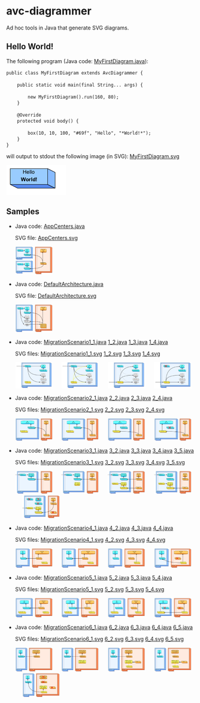 # avc-diagrammer

Ad hoc tools in Java that generate SVG diagrams.

## Hello World!

The following program
(Java code: [MyFirstDiagram.java](src/test/java/net/avcompris/tools/diagrammer/sample/MyFirstDiagram.java)):

    public class MyFirstDiagram extends AvcDiagrammer {

        public static void main(final String... args) {
        
            new MyFirstDiagram().run(160, 80);
        }
        
        @Override
        protected void body() {
        
            box(10, 10, 100, "#69f", "Hello", "*World!*");
        }
    }
    
will output to stdout the following image (in SVG): [MyFirstDiagram.svg](src/site/resources/images/MyFirstDiagram.svg)

![MyFirstDiagram.png: “Hello World!” in a box](src/site/resources/rasterized/MyFirstDiagram.png "Hello World!")

## Samples

  * Java code: [AppCenters.java](src/test/java/net/avcompris/tools/diagrammer/sample/AppCenters.java)
  
    SVG file: [AppCenters.svg](src/site/resources/images/AppCenters.svg)
  
    <img alt="AppCenters.svg: App Centers" src="src/site/resources/rasterized/AppCenters.png" width="100px">

  * Java code: [DefaultArchitecture.java](src/test/java/net/avcompris/tools/diagrammer/sample/DefaultArchitecture.java)
  
    SVG file: [DefaultArchitecture.svg](src/site/resources/images/DefaultArchitecture.svg)

    <img alt="DefaultArchitecture: Default Architecture" src="src/site/resources/rasterized/DefaultArchitecture.png" width="100px">

  * Java code: [MigrationScenario1_1.java](src/test/java/net/avcompris/tools/diagrammer/sample/MigrationScenario1_1.java)
    [1_2.java](src/test/java/net/avcompris/tools/diagrammer/sample/MigrationScenario1_2.java)
    [1_3.java](src/test/java/net/avcompris/tools/diagrammer/sample/MigrationScenario1_3.java)
    [1_4.java](src/test/java/net/avcompris/tools/diagrammer/sample/MigrationScenario1_4.java)
    
    SVG files: [MigrationScenario1_1.svg](src/site/resources/images/MigrationScenario1_1.svg)
    [1_2.svg](src/site/resources/images/MigrationScenario1_2.svg)
    [1_3.svg](src/site/resources/images/MigrationScenario1_3.svg)
    [1_4.svg](src/site/resources/images/MigrationScenario1_4.svg)

    <img alt="Migration Scenario #1.1" src="src/site/resources/rasterized/MigrationScenario1_1.png" width="100px"> &#160;&#160;&#160;&#160;
    <img alt="Migration Scenario #1.2" src="src/site/resources/rasterized/MigrationScenario1_2.png" width="100px"> &#160;&#160;&#160;&#160;
    <img alt="Migration Scenario #1.3" src="src/site/resources/rasterized/MigrationScenario1_3.png" width="100px"> &#160;&#160;&#160;&#160;
    <img alt="Migration Scenario #1.4" src="src/site/resources/rasterized/MigrationScenario1_4.png" width="100px">
        
  * Java code: [MigrationScenario2_1.java](src/test/java/net/avcompris/tools/diagrammer/sample/MigrationScenario2_1.java)
    [2_2.java](src/test/java/net/avcompris/tools/diagrammer/sample/MigrationScenario2_2.java)
    [2_3.java](src/test/java/net/avcompris/tools/diagrammer/sample/MigrationScenario2_3.java)
    [2_4.java](src/test/java/net/avcompris/tools/diagrammer/sample/MigrationScenario2_4.java)
   
    SVG files: [MigrationScenario2_1.svg](src/site/resources/images/MigrationScenario2_1.svg)
    [2_2.svg](src/site/resources/images/MigrationScenario2_2.svg)
    [2_3.svg](src/site/resources/images/MigrationScenario2_3.svg)
    [2_4.svg](src/site/resources/images/MigrationScenario2_4.svg)

    <img alt="Migration Scenario #2.1" src="src/site/resources/rasterized/MigrationScenario2_1.png" width="100px"> &#160;&#160;&#160;&#160;
    <img alt="Migration Scenario #2.2" src="src/site/resources/rasterized/MigrationScenario2_2.png" width="100px"> &#160;&#160;&#160;&#160;
    <img alt="Migration Scenario #2.3" src="src/site/resources/rasterized/MigrationScenario2_3.png" width="100px"> &#160;&#160;&#160;&#160;
    <img alt="Migration Scenario #2.4" src="src/site/resources/rasterized/MigrationScenario2_4.png" width="100px">
                                                                                                
  * Java code: [MigrationScenario3_1.java](src/test/java/net/avcompris/tools/diagrammer/sample/MigrationScenario3_1.java)
    [3_2.java](src/test/java/net/avcompris/tools/diagrammer/sample/MigrationScenario3_2.java)
    [3_3.java](src/test/java/net/avcompris/tools/diagrammer/sample/MigrationScenario3_3.java)
    [3_4.java](src/test/java/net/avcompris/tools/diagrammer/sample/MigrationScenario3_4.java)
    [3_5.java](src/test/java/net/avcompris/tools/diagrammer/sample/MigrationScenario3_5.java)
  
    SVG files: [MigrationScenario3_1.svg](src/site/resources/images/MigrationScenario3_1.svg)
    [3_2.svg](src/site/resources/images/MigrationScenario3_2.svg)
    [3_3.svg](src/site/resources/images/MigrationScenario3_3.svg)
    [3_4.svg](src/site/resources/images/MigrationScenario3_4.svg)
    [3_5.svg](src/site/resources/images/MigrationScenario3_5.svg)

    <img alt="Migration Scenario #3.1" src="src/site/resources/rasterized/MigrationScenario3_1.png" width="100px"> &#160;&#160;&#160;&#160;
    <img alt="Migration Scenario #3.2" src="src/site/resources/rasterized/MigrationScenario3_2.png" width="100px"> &#160;&#160;&#160;&#160;
    <img alt="Migration Scenario #3.3" src="src/site/resources/rasterized/MigrationScenario3_3.png" width="100px"> &#160;&#160;&#160;&#160;
    <img alt="Migration Scenario #3.4" src="src/site/resources/rasterized/MigrationScenario3_4.png" width="100px"> &#160;&#160;&#160;&#160;
    <img alt="Migration Scenario #3.5" src="src/site/resources/rasterized/MigrationScenario3_5.png" width="100px">
                                                                                                                                                                                                                                                                                               
  * Java code: [MigrationScenario4_1.java](src/test/java/net/avcompris/tools/diagrammer/sample/MigrationScenario4_1.java)
    [4_2.java](src/test/java/net/avcompris/tools/diagrammer/sample/MigrationScenario4_2.java)
    [4_3.java](src/test/java/net/avcompris/tools/diagrammer/sample/MigrationScenario4_3.java)
    [4_4.java](src/test/java/net/avcompris/tools/diagrammer/sample/MigrationScenario4_4.java)
    
    SVG files: [MigrationScenario4_1.svg](src/site/resources/images/MigrationScenario4_1.svg)
    [4_2.svg](src/site/resources/images/MigrationScenario4_2.svg)
    [4_3.svg](src/site/resources/images/MigrationScenario4_3.svg)
    [4_4.svg](src/site/resources/images/MigrationScenario4_4.svg)

    <img alt="Migration Scenario #4.1" src="src/site/resources/rasterized/MigrationScenario4_1.png" width="100px"> &#160;&#160;&#160;&#160;
    <img alt="Migration Scenario #4.2" src="src/site/resources/rasterized/MigrationScenario4_2.png" width="100px"> &#160;&#160;&#160;&#160;
    <img alt="Migration Scenario #4.3" src="src/site/resources/rasterized/MigrationScenario4_3.png" width="100px"> &#160;&#160;&#160;&#160;
    <img alt="Migration Scenario #4.4" src="src/site/resources/rasterized/MigrationScenario4_4.png" width="100px">
                                                                                                                                                                                                                                                                                               
  * Java code: [MigrationScenario5_1.java](src/test/java/net/avcompris/tools/diagrammer/sample/MigrationScenario5_1.java)
    [5_2.java](src/test/java/net/avcompris/tools/diagrammer/sample/MigrationScenario5_2.java)
    [5_3.java](src/test/java/net/avcompris/tools/diagrammer/sample/MigrationScenario5_3.java)
    [5_4.java](src/test/java/net/avcompris/tools/diagrammer/sample/MigrationScenario5_4.java)
    
    SVG files: [MigrationScenario5_1.svg](src/site/resources/images/MigrationScenario5_1.svg)
    [5_2.svg](src/site/resources/images/MigrationScenario5_2.svg)
    [5_3.svg](src/site/resources/images/MigrationScenario5_3.svg)
    [5_4.svg](src/site/resources/images/MigrationScenario5_4.svg)

    <img alt="Migration Scenario #5.1" src="src/site/resources/rasterized/MigrationScenario5_1.png" width="100px"> &#160;&#160;&#160;&#160;
    <img alt="Migration Scenario #5.2" src="src/site/resources/rasterized/MigrationScenario5_2.png" width="100px"> &#160;&#160;&#160;&#160;
    <img alt="Migration Scenario #5.3" src="src/site/resources/rasterized/MigrationScenario5_3.png" width="100px"> &#160;&#160;&#160;&#160;
    <img alt="Migration Scenario #5.4" src="src/site/resources/rasterized/MigrationScenario5_4.png" width="100px">

                                                                                                
  * Java code: [MigrationScenario6_1.java](src/test/java/net/avcompris/tools/diagrammer/sample/MigrationScenario6_1.java)
    [6_2.java](src/test/java/net/avcompris/tools/diagrammer/sample/MigrationScenario6_2.java)
    [6_3.java](src/test/java/net/avcompris/tools/diagrammer/sample/MigrationScenario6_3.java)
    [6_4.java](src/test/java/net/avcompris/tools/diagrammer/sample/MigrationScenario6_4.java)
    [6_5.java](src/test/java/net/avcompris/tools/diagrammer/sample/MigrationScenario6_5.java)
  
    SVG files: [MigrationScenario6_1.svg](src/site/resources/images/MigrationScenario6_1.svg)
    [6_2.svg](src/site/resources/images/MigrationScenario6_2.svg)
    [6_3.svg](src/site/resources/images/MigrationScenario6_3.svg)
    [6_4.svg](src/site/resources/images/MigrationScenario6_4.svg)
    [6_5.svg](src/site/resources/images/MigrationScenario6_5.svg)

    <img alt="Migration Scenario #6.1" src="src/site/resources/rasterized/MigrationScenario6_1.png" width="100px"> &#160;&#160;&#160;&#160;
    <img alt="Migration Scenario #6.2" src="src/site/resources/rasterized/MigrationScenario6_2.png" width="100px"> &#160;&#160;&#160;&#160;
    <img alt="Migration Scenario #6.3" src="src/site/resources/rasterized/MigrationScenario6_3.png" width="100px"> &#160;&#160;&#160;&#160;
    <img alt="Migration Scenario #6.4" src="src/site/resources/rasterized/MigrationScenario6_4.png" width="100px"> &#160;&#160;&#160;&#160;
    <img alt="Migration Scenario #6.5" src="src/site/resources/rasterized/MigrationScenario6_5.png" width="100px">
